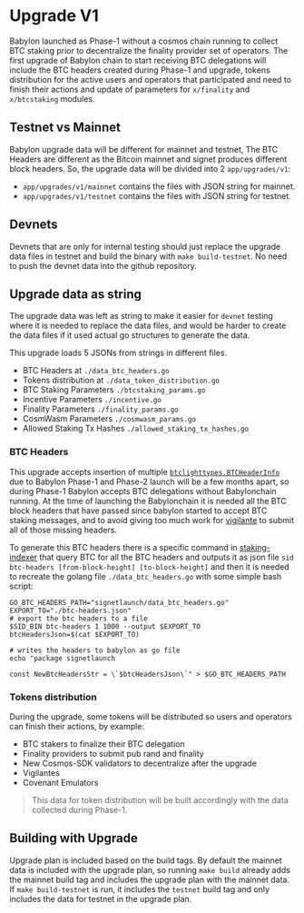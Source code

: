 # Upgrade V1

Babylon launched as Phase-1 without a cosmos chain running
to collect BTC staking prior to decentralize the finality provider
set of operators. The first upgrade of Babylon chain to start
receiving BTC delegations will include the BTC headers created
during Phase-1 and upgrade, tokens distribution for the active users
and operators that participated and need to finish their actions and
update of parameters for `x/finality` and `x/btcstaking` modules.

## Testnet vs Mainnet

Babylon upgrade data will be different for mainnet and testnet,
The BTC Headers are different as the Bitcoin mainnet and signet produces
different block headers. So, the upgrade data will be divided into 2
`app/upgrades/v1`:

- `app/upgrades/v1/mainnet` contains the files with JSON string for mainnet.
- `app/upgrades/v1/testnet` contains the files with JSON string for testnet.

## Devnets

Devnets that are only for internal testing should just replace the upgrade
data files in testnet and build the binary with `make build-testnet`. No need
to push the devnet data into the github repository.

## Upgrade data as string

The upgrade data was left as string to make it easier for `devnet` testing
where it is needed to replace the data files, and would be harder to create
the data files if it used actual go structures to generate the data.

This upgrade loads 5 JSONs from strings in different files.

- BTC Headers at `./data_btc_headers.go`
- Tokens distribution at `./data_token_distribution.go`
- BTC Staking Parameters `./btcstaking_params.go`
- Incentive Parameters `./incentive.go`
- Finality Parameters `./finality_params.go`
- CosmWasm Parameters `./cosmwasm_params.go`
- Allowed Staking Tx Hashes `./allowed_staking_tx_hashes.go`

### BTC Headers

This upgrade accepts insertion of multiple
[`btclighttypes.BTCHeaderInfo`](../../../x/btclightclient/types/btclightclient.pb.go#36)
due to Babylon Phase-1 and Phase-2 launch will be a few months apart, so
during Phase-1 Babylon accepts BTC delegations without Babylonchain running.
At the time of launching the Babylonchain it is needed all the BTC block
headers that have passed since babylon started to accept BTC staking messages,
and to avoid giving too much work for
[vigilante](https://github.com/babylonlabs-io/vigilante)
to submit all of those missing headers.

To generate this BTC headers there is a specific command in
[staking-indexer](https://github.com/babylonlabs-io/staking-indexer)
that query BTC for all the BTC headers and outputs it as json file
`sid btc-headers [from-block-height] [to-block-height]` and then
it is needed to recreate the golang file `./data_btc_headers.go`
with some simple bash script:

```shell
GO_BTC_HEADERS_PATH="signetlaunch/data_btc_headers.go"
EXPORT_TO="./btc-headers.json"
# export the btc headers to a file
$SID_BIN btc-headers 1 1000 --output $EXPORT_TO
btcHeadersJson=$(cat $EXPORT_TO)

# writes the headers to babylon as go file
echo "package signetlaunch

const NewBtcHeadersStr = \`$btcHeadersJson\`" > $GO_BTC_HEADERS_PATH
```

### Tokens distribution

During the upgrade, some tokens will be distributed so users and operators can
finish their actions, by example:

- BTC stakers to finalize their BTC delegation
- Finality providers to submit pub rand and finality
- New Cosmos-SDK validators to decentralize after the upgrade
- Vigilantes
- Covenant Emulators

> This data for token distribution will be built accordingly with the
data collected during Phase-1.

## Building with Upgrade

Upgrade plan is included based on the build tags.
By default the mainnet data is included with the upgrade plan,
so running `make build` already adds the mainnet build tag and
includes the upgrade plan with the mainnet data. If `make build-testnet`
is run, it includes the `testnet` build tag and only includes the
data for testnet in the upgrade plan.
